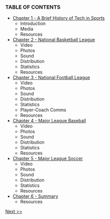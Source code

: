 ### TABLE OF CONTENTS

* [Chapter 1 - A Brief History of Tech in Sports](020-chapter-01.md)
  * Introduction
  * Media
  * Resources
* [Chapter 2 - National Basketball League](030-chapter-02.md)
  * Video
  * Photos
  * Sound
  * Distribution
  * Statistics
  * Resources
* [Chapter 3 - National Football League](040-chapter-03.md)
  * Video
  * Photos
  * Sound
  * Distribution
  * Statistics
  * Player-Coach Comms
  * Resources
* [Chapter 4 - Major League Baseball](050-chapter-04.md)
  * Video
  * Photos
  * Sound
  * Distribution
  * Statistics
  * Resources
* [Chapter 5 - Major League Soccer](060-chapter-05.md)
  * Video
  * Photos
  * Sound
  * Distribution
  * Statistics
  * Resources
* [Chapter 6 - Summary](070-chapter-06.md)
  * Resources

[Next >>](010-chapter-00.md)
